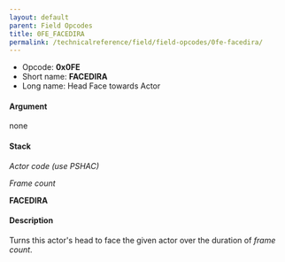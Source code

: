 ```yaml
---
layout: default
parent: Field Opcodes
title: 0FE_FACEDIRA
permalink: /technicalreference/field/field-opcodes/0fe-facedira/
---
```


-   Opcode: **0x0FE**
-   Short name: **FACEDIRA**
-   Long name: Head Face towards Actor

#### Argument

none

#### Stack

  
*Actor code (use PSHAC)*

*Frame count*

**FACEDIRA**

#### Description

Turns this actor's head to face the given actor over the duration of *frame count*.
